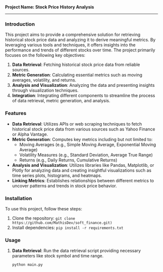 **Project Name: Stock Price History Analysis**

---

### Introduction
This project aims to provide a comprehensive solution for retrieving historical stock price data and analyzing it to derive meaningful metrics. By leveraging various tools and techniques, it offers insights into the performance and trends of different stocks over time. The project primarily focuses on the following key objectives:

1. **Data Retrieval**: Fetching historical stock price data from reliable sources.
2. **Metric Generation**: Calculating essential metrics such as moving averages, volatility, and returns.
3. **Analysis and Visualization**: Analyzing the data and presenting insights through visualization techniques.
4. **Integration**: Integrating different components to streamline the process of data retrieval, metric generation, and analysis.

### Features
- **Data Retrieval**: Utilizes APIs or web scraping techniques to fetch historical stock price data from various sources such as Yahoo Finance or Alpha Vantage.
- **Metric Generation**: Computes key metrics including but not limited to:
  - Moving Averages (e.g., Simple Moving Average, Exponential Moving Average)
  - Volatility Measures (e.g., Standard Deviation, Average True Range)
  - Returns (e.g., Daily Returns, Cumulative Returns)
- **Analysis and Visualization**: Utilizes libraries like Pandas, Matplotlib, or Plotly for analyzing data and creating insightful visualizations such as time series plots, histograms, and heatmaps.
- **Linking Metrics**: Establishes relationships between different metrics to uncover patterns and trends in stock price behavior.
  
### Installation
To use this project, follow these steps:
1. Clone the repository: `git clone https://github.com/MathisDev/soft_finance.git)`
2. Install dependencies: `pip install -r requirements.txt`

### Usage
1. **Data Retrieval**: Run the data retrieval script providing necessary parameters like stock symbol and time range.
   ```bash
   python main.py
